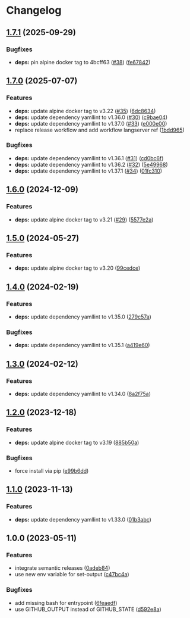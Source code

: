 # Changelog

## [1.7.1](https://github.com/actionhippie/yamllint/compare/v1.7.0...v1.7.1) (2025-09-29)


### Bugfixes

* **deps:** pin alpine docker tag to 4bcff63 ([#38](https://github.com/actionhippie/yamllint/issues/38)) ([fe67842](https://github.com/actionhippie/yamllint/commit/fe67842b739e289dd74f110c2e0e00418143c770))

## [1.7.0](https://github.com/actionhippie/yamllint/compare/v1.6.0...v1.7.0) (2025-07-07)


### Features

* **deps:** update alpine docker tag to v3.22 ([#35](https://github.com/actionhippie/yamllint/issues/35)) ([6dc8634](https://github.com/actionhippie/yamllint/commit/6dc863450f29650a375e0be02eb63cae2643bc5f))
* **deps:** update dependency yamllint to v1.36.0 ([#30](https://github.com/actionhippie/yamllint/issues/30)) ([c9bae04](https://github.com/actionhippie/yamllint/commit/c9bae04a0d224094ca30175f0ceab66538c724f0))
* **deps:** update dependency yamllint to v1.37.0 ([#33](https://github.com/actionhippie/yamllint/issues/33)) ([e000e00](https://github.com/actionhippie/yamllint/commit/e000e008417c052fb771eab82476c6ab85806634))
* replace release workflow and add workflow langserver ref ([1bdd965](https://github.com/actionhippie/yamllint/commit/1bdd965096938900e81515cee9398ced76ad6d49))


### Bugfixes

* **deps:** update dependency yamllint to v1.36.1 ([#31](https://github.com/actionhippie/yamllint/issues/31)) ([cd0bc6f](https://github.com/actionhippie/yamllint/commit/cd0bc6f0eb19e2a8a1408b7dfeafe623de73d04b))
* **deps:** update dependency yamllint to v1.36.2 ([#32](https://github.com/actionhippie/yamllint/issues/32)) ([5e49968](https://github.com/actionhippie/yamllint/commit/5e49968420d738c91d4d64da160b5457b93e00fd))
* **deps:** update dependency yamllint to v1.37.1 ([#34](https://github.com/actionhippie/yamllint/issues/34)) ([01fc310](https://github.com/actionhippie/yamllint/commit/01fc31018c7f50f0dd2827372c406edcf009b3e4))

## [1.6.0](https://github.com/actionhippie/yamllint/compare/v1.5.0...v1.6.0) (2024-12-09)


### Features

* **deps:** update alpine docker tag to v3.21 ([#29](https://github.com/actionhippie/yamllint/issues/29)) ([5577e2a](https://github.com/actionhippie/yamllint/commit/5577e2afcf71d35640c080737a0e101f596ad957))

## [1.5.0](https://github.com/actionhippie/yamllint/compare/v1.4.0...v1.5.0) (2024-05-27)


### Features

* **deps:** update alpine docker tag to v3.20 ([99cedce](https://github.com/actionhippie/yamllint/commit/99cedce12e38f1dde0c23c7e50a7507e32b651ca))

## [1.4.0](https://github.com/actionhippie/yamllint/compare/v1.3.0...v1.4.0) (2024-02-19)


### Features

* **deps:** update dependency yamllint to v1.35.0 ([279c57a](https://github.com/actionhippie/yamllint/commit/279c57a27ef2f40183f01022732e822dbfad7944))


### Bugfixes

* **deps:** update dependency yamllint to v1.35.1 ([a419e60](https://github.com/actionhippie/yamllint/commit/a419e6088229d476bf872522bf9396ea7e7af3c4))

## [1.3.0](https://github.com/actionhippie/yamllint/compare/v1.2.0...v1.3.0) (2024-02-12)


### Features

* **deps:** update dependency yamllint to v1.34.0 ([8a2f75a](https://github.com/actionhippie/yamllint/commit/8a2f75a0eff32b1cb000ae7387286e6b96fe3aba))

## [1.2.0](https://github.com/actionhippie/yamllint/compare/v1.1.0...v1.2.0) (2023-12-18)


### Features

* **deps:** update alpine docker tag to v3.19 ([885b50a](https://github.com/actionhippie/yamllint/commit/885b50a8d0738a55c1281bac523ac03a4c8f0d6a))


### Bugfixes

* force install via pip ([e99b6dd](https://github.com/actionhippie/yamllint/commit/e99b6dd7953c3cc4db9b972f205f90714bb316a5))

## [1.1.0](https://github.com/actionhippie/yamllint/compare/v1.0.0...v1.1.0) (2023-11-13)


### Features

* **deps:** update dependency yamllint to v1.33.0 ([01b3abc](https://github.com/actionhippie/yamllint/commit/01b3abc002d3658eda3b6ff0e799aa04a7d818ec))

## 1.0.0 (2023-05-11)


### Features

* integrate semantic releases ([0adeb84](https://github.com/actionhippie/yamllint/commit/0adeb8443b8ff28dba38a027a5af166fc9794533))
* use new env variable for set-output ([c47bc4a](https://github.com/actionhippie/yamllint/commit/c47bc4a97f4b89156417335bb050f92c26074cc9))


### Bugfixes

* add missing bash for entrypoint ([6feaedf](https://github.com/actionhippie/yamllint/commit/6feaedf4059397daaad6ec2f126da06c1b66158a))
* use GITHUB_OUTPUT instead of GITHUB_STATE ([d592e8a](https://github.com/actionhippie/yamllint/commit/d592e8a2891341774da3a75a6ff3c09925af0992))
